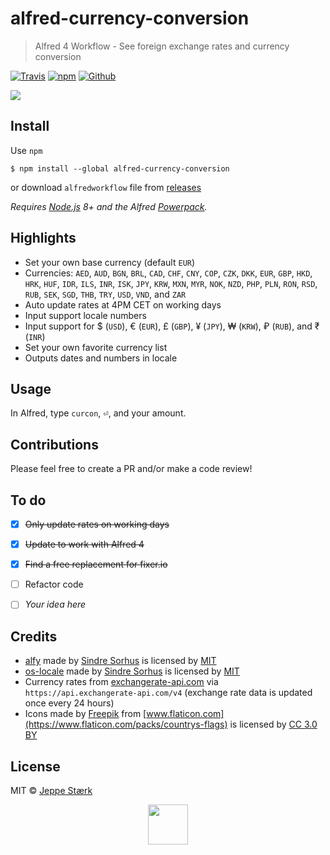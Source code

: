 # alfred-currency-conversion

> Alfred 4 Workflow - See foreign exchange rates and currency conversion

[![Travis](https://img.shields.io/travis/jeppestaerk/alfred-currency-conversion/master.svg?style=flat-square&label=build%20status)](https://travis-ci.org/jeppestaerk/alfred-currency-conversion) [![npm](https://img.shields.io/npm/dt/alfred-currency-conversion.svg?style=flat-square&label=npm%20downloads)](https://www.npmjs.com/package/alfred-currency-conversion) [![Github](https://img.shields.io/github/downloads/jeppestaerk/alfred-currency-conversion/total.svg?style=flat-square&label=github%20downloads)](https://github.com/jeppestaerk/alfred-currency-conversion/releases/latest)

<img src="https://raw.githubusercontent.com/jeppestaerk/alfred-currency-conversion/master/preview.gif">


## Install

Use `npm`
```
$ npm install --global alfred-currency-conversion
```
or download `alfredworkflow` file from [releases](https://github.com/jeppestaerk/alfred-currency-conversion/releases/latest)

*Requires [Node.js](https://nodejs.org) 8+ and the Alfred [Powerpack](https://www.alfredapp.com/powerpack/).*


## Highlights

- Set your own base currency (default `EUR`)
- Currencies: `AED`, `AUD`, `BGN`, `BRL`, `CAD`, `CHF`, `CNY`, `COP`, `CZK`, `DKK`, `EUR`, `GBP`, `HKD`, `HRK`, `HUF`, `IDR`, `ILS`, `INR`, `ISK`, `JPY`, `KRW`, `MXN`, `MYR`, `NOK`, `NZD`, `PHP`, `PLN`, `RON`, `RSD`, `RUB`, `SEK`, `SGD`, `THB`, `TRY`, `USD`, `VND`, and `ZAR`
- Auto update rates at 4PM CET on working days
- Input support locale numbers
- Input support for $ (`USD`), € (`EUR`), £ (`GBP`), ¥ (`JPY`), ₩ (`KRW`), ₽ (`RUB`), and ₹ (`INR`)
- Set your own favorite currency list
- Outputs dates and numbers in locale


## Usage

In Alfred, type `curcon`, <kbd>⏎</kbd>, and your amount.


## Contributions

Please feel free to create a PR and/or make a code review!


## To do

- [x] ~~Only update rates on working days~~
- [x] ~~Update to work with Alfred 4~~
- [x] ~~Find a free replacement for fixer.io~~
- [ ] Refactor code
- [ ] *Your idea here*


## Credits

* [alfy](https://github.com/sindresorhus/alfy) made by [Sindre Sorhus](https://sindresorhus.com/) is licensed by [MIT](https://github.com/sindresorhus/alfy/blob/master/license)
* [os-locale](https://github.com/sindresorhus/os-locale) made by [Sindre Sorhus](https://sindresorhus.com/) is licensed by [MIT](https://github.com/sindresorhus/os-locale/blob/master/license)
* Currency rates from [exchangerate-api.com](https://www.exchangerate-api.com/) via `https://api.exchangerate-api.com/v4` (exchange rate data is updated once every 24 hours)
* Icons made by [Freepik](http://www.freepik.com) from [www.flaticon.com](https://www.flaticon.com/packs/countrys-flags) is licensed by [CC 3.0 BY](http://creativecommons.org/licenses/by/3.0/)


## License

MIT © [Jeppe Stærk](https://staerk.io)


<p align="center"><img src="https://raw.githubusercontent.com/jeppestaerk/alfred-currency-conversion/master/icon.png" width="64" ></p>
